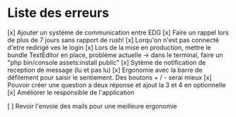 # Liste des erreurs

[x] Ajouter un système de communication entre EDG
[x] Faire un rappel lors de plus de 7 jours sans rapport de rush!
[x] Lorqu'on n'est pas connecté d'etre redirigé ves le login
[x] Lors de la mise en production, mettre le bundle TextEditor en place, problème actuelle -> dans le terminal, faire un "php bin/console assets:install public"
[x] Sytème de notification de reception de message (lu et pas lu)
[x] Ergonomie avec la barre de défilement pour saisir le sentiement. Des boutons + / - serai mieux
[x] Pouvoir créer une question a deux réponse et ajout la 3 et 4 en optionnelle
[x] Améliorer le responsible de l'application

[ ] Revoir l'envoie des mails pour une meilleure ergonomie
  


